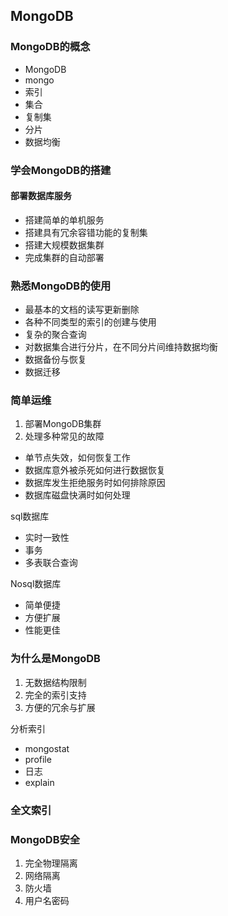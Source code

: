 ## MongoDB

### MongoDB的概念
 
 + MongoDB
 + mongo
 + 索引
 + 集合
 + 复制集
 + 分片
 + 数据均衡
 
### 学会MongoDB的搭建
 
#### 部署数据库服务
 
 + 搭建简单的单机服务
 + 搭建具有冗余容错功能的复制集
 + 搭建大规模数据集群
 + 完成集群的自动部署

### 熟悉MongoDB的使用
 
 + 最基本的文档的读写更新删除
 + 各种不同类型的索引的创建与使用
 + 复杂的聚合查询
 + 对数据集合进行分片，在不同分片间维持数据均衡
 + 数据备份与恢复
 + 数据迁移

### 简单运维
 
 1. 部署MongoDB集群
 2. 处理多种常见的故障
 
 + 单节点失效，如何恢复工作
 + 数据库意外被杀死如何进行数据恢复
 + 数据库发生拒绝服务时如何排除原因
 + 数据库磁盘快满时如何处理

 
sql数据库
 
 + 实时一致性
 + 事务
 + 多表联合查询

Nosql数据库
 
 + 简单便捷
 + 方便扩展
 + 性能更佳

### 为什么是MongoDB
 
 1. 无数据结构限制
 2. 完全的索引支持
 3. 方便的冗余与扩展

 
 分析索引
 
 + mongostat
 + profile
 + 日志
 + explain
 
 
 ### 全文索引
 
### MongoDB安全
1. 完全物理隔离
2. 网络隔离
3. 防火墙
4. 用户名密码


 
